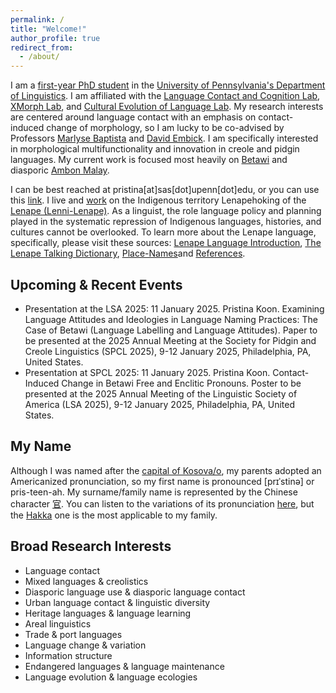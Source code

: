 ```yaml
---
permalink: /
title: "Welcome!"
author_profile: true
redirect_from: 
  - /about/
---
```


I am a [first-year PhD student](https://www.ling.upenn.edu/people/pristina-koon) in the [University of Pennsylvania's Department of Linguistics](https://www.ling.upenn.edu/). I am affiliated with the [Language Contact and Cognition Lab](https://web.sas.upenn.edu/language-contact-cognition-lab/), [XMorph Lab](https://web.sas.upenn.edu/embick-lab/), and [Cultural Evolution of Language Lab](https://www.drgarethroberts.com/cultural-evolution-of-language-lab.html). My research interests are centered around language contact with an emphasis on contact-induced change of morphology, so I am lucky to be co-advised by Professors [Marlyse Baptista](https://web.sas.upenn.edu/marlysebaptista/) and [David Embick](https://www.ling.upenn.edu/~embick/). I am specifically interested in morphological multifunctionality and innovation in creole and pidgin languages. My current work is focused most heavily on [Betawi](https://en.wikipedia.org/wiki/Betawi_language) and diasporic [Ambon Malay](https://en.wikipedia.org/wiki/Ambonese_Malay).

I can be best reached at pristina[at]sas[dot]upenn[dot]edu, or you can use this [link](mailto:pristina@sas.upenn.edu). I live and [work](https://collaborativehistory.gse.upenn.edu/stories/original-people-and-their-land-lenape-pre-history-18th-century) on the Indigenous territory Lenapehoking of the [Lenape (Lenni-Lenape)](https://www.lenape-nation.org/). As a linguist, the role language policy and planning played in the systematic repression of Indigenous languages, histories, and cultures cannot be overlooked. To learn more about the Lenape language, specifically, please visit these sources: [Lenape Language Introduction](https://delawaretribe.org/blog/2013/06/26/language/), [The Lenape Talking Dictionary](https://www.talk-lenape.org/), [Place-Names](https://monumentlab.com/bulletin/place-names-as-monuments-the-entangled-histories-of-coaquannock-and-philadelphia)and [References](https://samnoblemuseum.ou.edu/collections-and-research/native-american-languages/map-of-oklahoma-languages/unami-language/).

## Upcoming & Recent Events ## 
- Presentation at the LSA 2025: 11 January 2025. Pristina Koon. Examining Language Attitudes and Ideologies in Language Naming Practices: The Case of Betawi (Language Labelling and Language Attitudes). Paper to be presented at the 2025 Annual Meeting at the Society for Pidgin and Creole Linguistics (SPCL 2025), 9-12 January 2025, Philadelphia, PA, United States. 
- Presentation at SPCL 2025: 11 January 2025. Pristina Koon. Contact-Induced Change in Betawi Free and Enclitic Pronouns. Poster to be presented at the 2025 Annual Meeting of the Linguistic Society of America (LSA 2025), 9-12 January 2025, Philadelphia, PA, United States. 

## My Name ## 
Although I was named after the [capital of Kosova/o](https://www.britannica.com/place/Pristina), my parents adopted an Americanized pronunciation, so my first name is pronounced [prɪˈstinə] or pris-teen-ah. My surname/family name is represented by the Chinese character [官](https://zh.wiktionary.org/zh-hans/%E5%AE%98). You can listen to the variations of its pronunciation [here](https://forvo.com/search/%E5%AE%98/), but the [Hakka](https://forvo.com/search/%E5%AE%98/hak/) one is the most applicable to my family.

## Broad Research Interests ## 
- Language contact
- Mixed languages & creolistics
- Diasporic language use & diasporic language contact
- Urban language contact & linguistic diversity
- Heritage languages & language learning
- Areal linguistics
- Trade & port languages
- Language change & variation
- Information structure
- Endangered languages & language maintenance
- Language evolution & language ecologies
